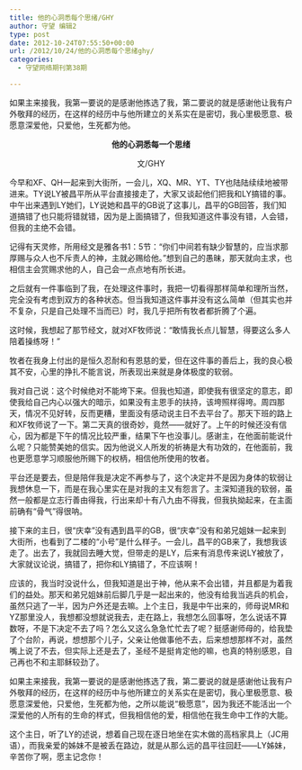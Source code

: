```yaml
---
title: 他的心洞悉每个思绪/GHY
author: 守望 编辑2
type: post
date: 2012-10-24T07:55:50+00:00
url: /2012/10/24/他的心洞悉每个思绪ghy/
categories:
  - 守望网络期刊第38期

---
```

如果主来接我，我第一要说的是感谢他拣选了我，第二要说的就是感谢他让我有户外敬拜的经历，在这样的经历中与他所建立的关系实在是密切，我心里极愿意、极愿意深爱他，只爱他，生死都为他。<!--more-->

<p align="center">
  <strong>他的心洞悉每一个思绪</strong><strong></strong>
</p>

<p align="center">
  文/GHY
</p>

<p align="center">
  <p>
    今早和XF、QH一起来到大街所，一会儿，XQ、MR、YT、TY也陆陆续续地被带进来。TY说LY被昌平所从平台直接接走了，大家又谈起他们把我和LY搞错的事。中午出来遇到LY她们，LY说她和昌平的GB说了这事儿，昌平的GB回答，我们知道搞错了也只能将错就错，因为是上面搞错了，但我知道这件事没有错，人会错，但我的主绝不会错。
  </p>
  
  <p>
    记得有天灵修，所用经文是雅各书1：5节：“你们中间若有缺少智慧的，应当求那厚赐与众人也不斥责人的神，主就必赐给他。”想到自己的愚昧，那天就向主求，也相信主会赏赐求他的人，自己会一点点地有所长进。
  </p>
  
  <p>
    之后就有一件事临到了我，在处理这件事时，我把一切看得那样简单和理所当然，完全没有考虑到双方的各种状态。但当我知道这件事并没有这么简单（但其实也并不复杂，只是自己处理不当而已）时，我几乎把所有牧者都折腾了个遍。
  </p>
  
  <p>
    这时候，我想起了那节经文，就对XF牧师说：“敢情我长点儿智慧，得要这么多人陪着操练呀！”
  </p>
  
  <p>
    牧者在我身上付出的是恒久忍耐和有恩慈的爱，但在这件事的善后上，我的良心极其不安，心里的挣扎不能言说，所表现出来就是身体极度的软弱。
  </p>
  
  <p>
    我对自己说：这个时候绝对不能垮下来。但我也知道，即使我有很坚定的意志，即使我给自己内心以强大的暗示，如果没有主恩手的扶持，该垮照样得垮。周四那天，情况不见好转，反而更糟，里面没有感动说主日不去平台了。那天下班的路上和XF牧师说了一下。第二天真的很奇妙，竟然——就好了。上午的时候还没有信心，因为都是下午的情况比较严重，结果下午也没事儿。感谢主，在他面前能说什么呢？只能赞美她的信实。因为他说义人所发的祈祷是大有功效的，在他面前，我也更愿意学习顺服他所赐下的权柄，相信他所使用的牧者。
  </p>
  
  <p>
    平台还是要去，但是陪伴我是决定不再参与了，这个决定并不是因为身体的软弱让我想休息一下，而是在我心里实在是对我的主又有怨言了。主深知道我的软弱，虽然一般都是立志行善由得我，行出来却十有八九由不得我，但我执拗起来，在主面前确有“骨气”得很呐。
  </p>
  
  <p>
    接下来的主日，很“庆幸”没有遇到昌平的GB，很“庆幸”没有和弟兄姐妹一起来到大街所，也看到了二楼的“小号”是什么样子。一会儿，昌平的GB来了，我想我该走了。出去了，我就回去睡大觉，但带走的是LY，后来有消息传来说LY被放了，大家就议论说，搞错了，把你和LY搞错了，不应该啊！
  </p>
  
  <p>
    应该的，我当时没说什么，但我知道是出于神，他从来不会出错，并且都是为着我们的益处。那天和弟兄姐妹前后脚几乎是一起出来的，他没有给我当逃兵的机会，虽然只逃了一半，因为户外还是去嘛。上个主日，我是中午出来的，师母说MR和YZ那里没人，我想都没想就说我去，走在路上，我想怎么回事呀，怎么说话不算数呀，不是下决定不去了吗？怎么又这么急急忙忙去了呢？挺感谢师母的，给我垫了个台阶，再说，想想那个儿子，父亲让他做事他不去，后来想想那样不对，虽然嘴上说了不去，但实际上还是去了，圣经不是挺肯定他的嘛，也真的特别感恩，自己再也不和主耶稣较劲了。
  </p>
  
  <p>
    如果主来接我，我第一要说的是感谢他拣选了我，第二要说的就是感谢他让我有户外敬拜的经历，在这样的经历中与他所建立的关系实在是密切，我心里极愿意、极愿意深爱他，只爱他，生死都为他，之所以能说“极愿意”，因为我还不能活出一个深爱他的人所有的生命的样式，但我相信他的爱，相信他在我生命中工作的大能。
  </p>
  
  <p>
    这个主日，听了LY的述说，想着自己现在逐日地坐在实木做的高档家具上（JC用语），而我亲爱的姊妹不是被丢在路边，就是从那么远的昌平往回赶——LY姊妹，辛苦你了啊，愿主记念你！
  </p>